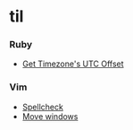 # til

### Ruby
* [Get Timezone's UTC Offset](ruby/get_timezone_offset.md)

### Vim
* [Spellcheck](vim/spellcheck.md)
* [Move windows](vim/move_windows.md)
